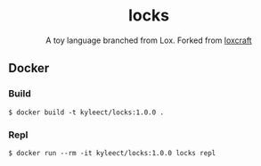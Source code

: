 <!-- markdownlint-configure-file {
  "MD033": false,
  "MD041": false
} -->

<div align="center">

# locks

A toy language branched from Lox. Forked from [loxcraft](https://github.com/ajeetdsouza/loxcraft)

</div>

## Docker

### Build

```shell
$ docker build -t kyleect/locks:1.0.0 .
```

### Repl

```shell
$ docker run --rm -it kyleect/locks:1.0.0 locks repl
```
